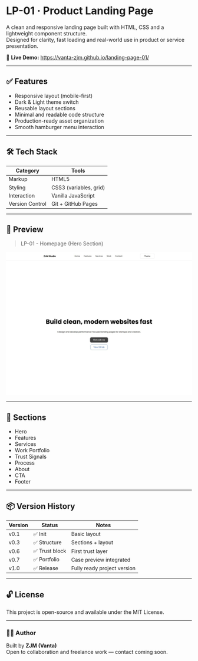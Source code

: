 # LP-01 · Product Landing Page

A clean and responsive landing page built with HTML, CSS and a lightweight component structure.  
Designed for clarity, fast loading and real-world use in product or service presentation.

🔗 **Live Demo:** https://vanta-zjm.github.io/landing-page-01/

---

## ✅ Features
- Responsive layout (mobile-first)
- Dark & Light theme switch
- Reusable layout sections
- Minimal and readable code structure
- Production-ready asset organization
- Smooth hamburger menu interaction

---

## 🛠 Tech Stack
| Category | Tools |
|----------|-------|
| Markup | HTML5 |
| Styling | CSS3 (variables, grid) |
| Interaction | Vanilla JavaScript |
| Version Control | Git + GitHub Pages |

---

## 📸 Preview
> LP-01 - Homepage (Hero Section)

![Project Screenshot](PF-30-LandingPage-Preview.jpg)
  
---

## 🚀 Sections
- Hero
- Features
- Services
- Work Portfolio
- Trust Signals
- Process
- About
- CTA
- Footer

---

## 📦 Version History
| Version | Status | Notes |
|----------|--------|--------|
| v0.1 | ✅ Init | Basic layout |
| v0.3 | ✅ Structure | Sections + layout |
| v0.6 | ✅ Trust block | First trust layer |
| v0.7 | ✅ Portfolio | Case preview integrated |
| v1.0 | ✅ Release | Fully ready project version |

---

## 🔓 License
This project is open-source and available under the MIT License.

---

### 👨‍💻 Author
Built by **ZJM (Vanta)**  
Open to collaboration and freelance work — contact coming soon.





